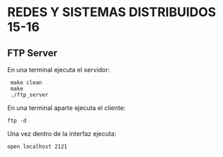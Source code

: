 # REDES Y SISTEMAS DISTRIBUIDOS 15-16
## FTP Server

En una terminal ejecuta el servidor:
```
 make clean
 make
 ./ftp_server
```

En una terminal aparte ejecuta el cliente:
```
ftp -d
```
Una vez dentro de la interfaz ejecuta:
```
open localhost 2121
```
